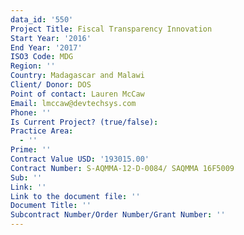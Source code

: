 ```yaml
---
data_id: '550'
Project Title: Fiscal Transparency Innovation
Start Year: '2016'
End Year: '2017'
ISO3 Code: MDG
Region: ''
Country: Madagascar and Malawi
Client/ Donor: DOS
Point of contact: Lauren McCaw
Email: lmccaw@devtechsys.com
Phone: ''
Is Current Project? (true/false): 
Practice Area:
  - ''
Prime: ''
Contract Value USD: '193015.00'
Contract Number: S-AQMMA-12-D-0084/ SAQMMA 16F5009
Sub: ''
Link: ''
Link to the document file: ''
Document Title: ''
Subcontract Number/Order Number/Grant Number: ''
---
```


